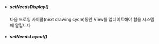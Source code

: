 - ##### setNeedsDisplay()

  다음 드로잉 사이클(next drawing cycle)동안 View를 업데이트해야 함을 시스템에 알립니다

- ##### setNeedsLayout()

##### 